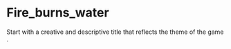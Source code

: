 # Fire_burns_water
Start with a creative and descriptive title that reflects the theme of the game .
